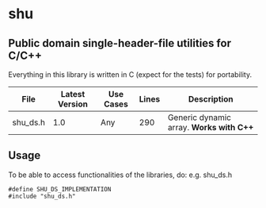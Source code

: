 # shu
## Public domain single-header-file utilities for C/C++
Everything in this library is written in C (expect for the tests) for portability.

| File | Latest Version | Use Cases | Lines | Description |
| --- | --- | --- | --- | --- |
| shu_ds.h | 1.0 | Any | 290 | Generic dynamic array. **Works with C++** |

## Usage
To be able to access functionalities of the libraries, do:
e.g. shu_ds.h
```
#define SHU_DS_IMPLEMENTATION
#include "shu_ds.h"
```
